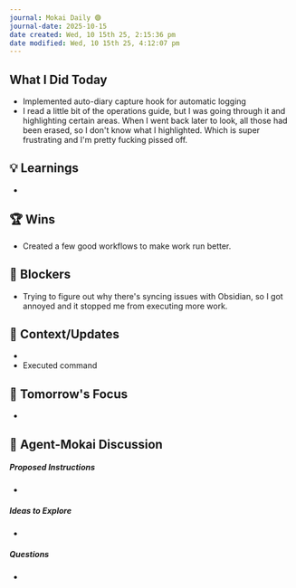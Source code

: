 ```yaml
---
journal: Mokai Daily 🟣
journal-date: 2025-10-15
date created: Wed, 10 15th 25, 2:15:36 pm
date modified: Wed, 10 15th 25, 4:12:07 pm
---
```



## What I Did Today

- Implemented auto-diary capture hook for automatic logging
-   I read a little bit of the operations guide, but I was going through it and highlighting certain areas. When I went back later to look, all those had been erased, so I don't know what I highlighted. Which is super frustrating and I'm pretty fucking pissed off. 



## 💡 Learnings

-



## 🏆 Wins

- Created a few good workflows to make work run better. 



## 🚨 Blockers

- Trying to figure out why there's syncing issues with Obsidian, so I got annoyed and it stopped me from executing more work. 



## 📝 Context/Updates

-
- Executed  command



## 🎯 Tomorrow's Focus

-


## 🤖 Agent-Mokai Discussion

##### Proposed Instructions
> 
-

##### Ideas to Explore


-

##### Questions
>

-
